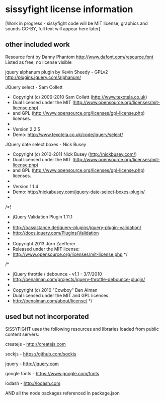 # sissyfight license information

[Work in progress - sissyfight code will be MIT license, graphics and sounds CC-BY, full text will appear here later]

## other included work

Resource font by Danny Phantom
http://www.dafont.com/resource.font
Listed as free, no license visible

jquery alphanum plugin by Kevin Sheedy - GPLv2
http://plugins.jquery.com/alphanum/

JQuery select - Sam Collett
 * Copyright (c) 2006-2010 Sam Collett (http://www.texotela.co.uk)
 * Dual licensed under the MIT (http://www.opensource.org/licenses/mit-license.php)
 * and GPL (http://www.opensource.org/licenses/gpl-license.php) licenses.
 *
 * Version 2.2.5
 * Demo: http://www.texotela.co.uk/code/jquery/select/
 
JQuery date select boxes - Nick Busey
 * Copyright (c) 2010-2011 Nick Busey (http://nickbusey.com/)
 * Dual licensed under the MIT (http://www.opensource.org/licenses/mit-license.php)
 * and GPL (http://www.opensource.org/licenses/gpl-license.php) licenses.
 *
 * Version 1.1.4
 * Demo: http://nickabusey.com/jquery-date-select-boxes-plugin/
 * 
 
 /*!
 * jQuery Validation Plugin 1.11.1
 *
 * http://bassistance.de/jquery-plugins/jquery-plugin-validation/
 * http://docs.jquery.com/Plugins/Validation
 *
 * Copyright 2013 Jörn Zaefferer
 * Released under the MIT license:
 *   http://www.opensource.org/licenses/mit-license.php
 */
 
 /*
 * jQuery throttle / debounce - v1.1 - 3/7/2010
 * http://benalman.com/projects/jquery-throttle-debounce-plugin/
 * 
 * Copyright (c) 2010 "Cowboy" Ben Alman
 * Dual licensed under the MIT and GPL licenses.
 * http://benalman.com/about/license/
 */
 
## used but not incorporated

SiSSYFiGHT uses the following resources and libraries loaded from public content servers:

createjs - http://createjs.com

sockjs - https://github.com/sockjs

jquery - http://jquery.com

google fonts - https://www.google.com/fonts

lodash - http://lodash.com

AND all the node packages referenced in package.json
